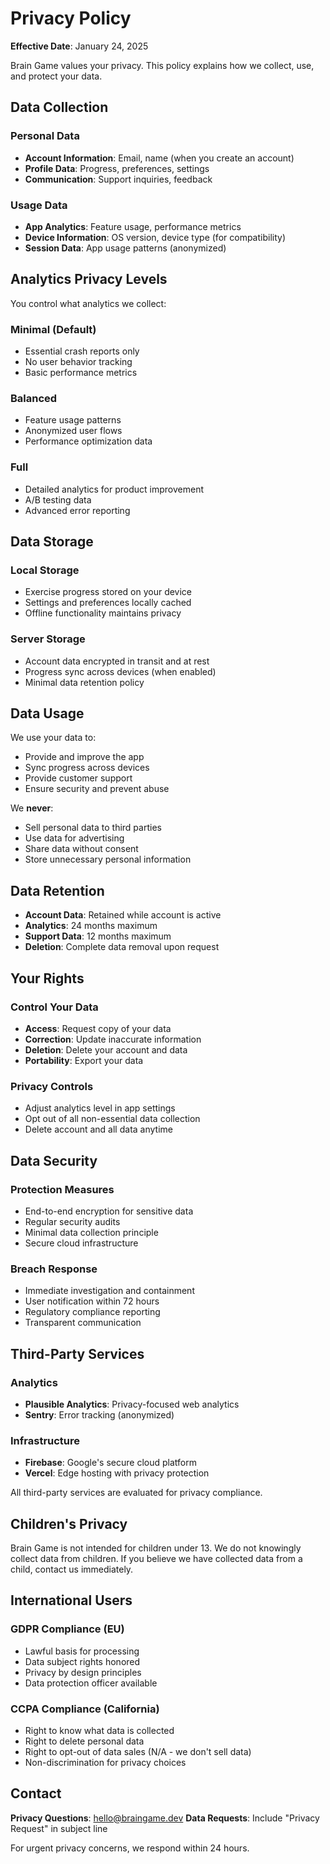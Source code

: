# Privacy Policy

**Effective Date**: January 24, 2025

Brain Game values your privacy. This policy explains how we collect, use, and protect your data.

## Data Collection

### Personal Data
- **Account Information**: Email, name (when you create an account)
- **Profile Data**: Progress, preferences, settings
- **Communication**: Support inquiries, feedback

### Usage Data
- **App Analytics**: Feature usage, performance metrics
- **Device Information**: OS version, device type (for compatibility)
- **Session Data**: App usage patterns (anonymized)

## Analytics Privacy Levels

You control what analytics we collect:

### Minimal (Default)
- Essential crash reports only
- No user behavior tracking
- Basic performance metrics

### Balanced
- Feature usage patterns
- Anonymized user flows
- Performance optimization data

### Full
- Detailed analytics for product improvement
- A/B testing data
- Advanced error reporting

## Data Storage

### Local Storage
- Exercise progress stored on your device
- Settings and preferences locally cached
- Offline functionality maintains privacy

### Server Storage
- Account data encrypted in transit and at rest
- Progress sync across devices (when enabled)
- Minimal data retention policy

## Data Usage

We use your data to:
- Provide and improve the app
- Sync progress across devices
- Provide customer support
- Ensure security and prevent abuse

We **never**:
- Sell personal data to third parties
- Use data for advertising
- Share data without consent
- Store unnecessary personal information

## Data Retention

- **Account Data**: Retained while account is active
- **Analytics**: 24 months maximum
- **Support Data**: 12 months maximum
- **Deletion**: Complete data removal upon request

## Your Rights

### Control Your Data
- **Access**: Request copy of your data
- **Correction**: Update inaccurate information
- **Deletion**: Delete your account and data
- **Portability**: Export your data

### Privacy Controls
- Adjust analytics level in app settings
- Opt out of all non-essential data collection
- Delete account and all data anytime

## Data Security

### Protection Measures
- End-to-end encryption for sensitive data
- Regular security audits
- Minimal data collection principle
- Secure cloud infrastructure

### Breach Response
- Immediate investigation and containment
- User notification within 72 hours
- Regulatory compliance reporting
- Transparent communication

## Third-Party Services

### Analytics
- **Plausible Analytics**: Privacy-focused web analytics
- **Sentry**: Error tracking (anonymized)

### Infrastructure
- **Firebase**: Google's secure cloud platform
- **Vercel**: Edge hosting with privacy protection

All third-party services are evaluated for privacy compliance.

## Children's Privacy

Brain Game is not intended for children under 13. We do not knowingly collect data from children. If you believe we have collected data from a child, contact us immediately.

## International Users

### GDPR Compliance (EU)
- Lawful basis for processing
- Data subject rights honored
- Privacy by design principles
- Data protection officer available

### CCPA Compliance (California)
- Right to know what data is collected
- Right to delete personal data
- Right to opt-out of data sales (N/A - we don't sell data)
- Non-discrimination for privacy choices

## Contact

**Privacy Questions**: hello@braingame.dev
**Data Requests**: Include "Privacy Request" in subject line

For urgent privacy concerns, we respond within 24 hours.